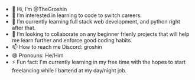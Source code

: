 - 👋 Hi, I’m @TheGroshin
- 👀 I’m interested in learning to code to switch careers.
- 🌱 I’m currently learning full stack web development, and python right after that.
- 💞️ I’m looking to collaborate on any beginner frienly projects that will help me learn further and enforce good coding habits.
- 📫 How to reach me Discord: groshin
- 😄 Pronouns: He/Him
- ⚡ Fun fact: I'm currently learning in my free time with the hopes to start freelancing while I bartend at my day/night job.

<!---
TheGroshin/TheGroshin is a ✨ special ✨ repository because its `README.md` (this file) appears on your GitHub profile.
You can click the Preview link to take a look at your changes.
--->
